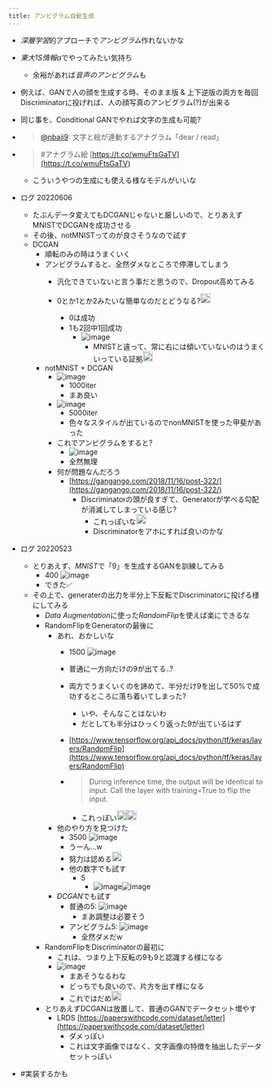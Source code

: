 ```yaml
---
title: アンビグラム自動生成
---
```


* *深層学習*的アプローチで*アンビグラム*作れないかな

* *東大1S情報α*でやってみたい気持ち
  
  * 余裕があれば*音声のアンビグラム*も
* 例えば、GANで人の顔を生成する時、そのまま版 & 上下逆版の両方を毎回Discriminatorに投げれば、人の顔写真のアンビグラム(?)が出来る

* 同じ事を、Conditional GANでやれば文字の生成も可能?

* 
   > 
   > [@nbaji9](https://twitter.com/nbaji9/status/1539485504303136768): 文字と絵が連動するアナグラム「dear / read」

* 
   > 
   > \#アナグラム絵 [https://t.co/wmuFtsGaTV](https://t.co/wmuFtsGaTV)
  
  * こういうやつの生成にも使える様なモデルがいいな
* ログ 20220606
  
  * たぶんデータ変えてもDCGANじゃないと厳しいので、とりあえずMNISTでDCGANを成功させる
  * その後、notMNISTってのが良さそうなので試す
  * DCGAN
    * 順転のみの時はうまくいく
    * アンビグラムすると、全然ダメなところで停滞してしまう
      * 汎化できていないと言う事だと思うので、Dropout高めてみる
      * 0とか1とか2みたいな簡単なのだとどうなる?<img src='https://scrapbox.io/api/pages/blu3mo-public/blu3mo/icon' alt='blu3mo.icon' height="19.5"/>

        * 0は成功
        * 1も2回中1回成功
          * ![image](https://gyazo.com/c1a0f46f2e24cbf1d8c3927626dd46d1/thumb/1000)
            * MNISTと違って、常に右には傾いていないのはうまくいっている証拠<img src='https://scrapbox.io/api/pages/blu3mo-public/blu3mo/icon' alt='blu3mo.icon' height="19.5"/>
    * notMNIST + DCGAN
      * ![image](https://gyazo.com/82531503131a0a5ae1c563d90f2464f6/thumb/1000)
        * 1000iter
        * まあ良い
      * ![image](https://gyazo.com/9eac9c3be64c4f032002edc529f9b708/thumb/1000)
        * 5000iter
        * 色々なスタイルが出ているのでnonMNISTを使った甲斐があった
      * これでアンビグラムをすると?
        * ![image](https://gyazo.com/514f86cbb0e6bee8ff8b0c8a1649a07e/thumb/1000)
        * 全然無理
      * 何が問題なんだろう
        * [https://gangango.com/2018/11/16/post-322/](https://gangango.com/2018/11/16/post-322/)
          * Discriminatorの頭が良すぎて、Generatorが学べる勾配が消滅してしまっている感じ?
            * これっぽいな<img src='https://scrapbox.io/api/pages/blu3mo-public/blu3mo/icon' alt='blu3mo.icon' height="19.5"/>
            * Discriminatorをアホにすれば良いのかな
* ログ 20220523
  
  * とりあえず、*MNIST*で「9」を生成するGANを訓練してみる
    * 400 ![image](https://gyazo.com/6ec1bf4b0c54ea60f9119a3b40e4dfcd/thumb/1000)
    * できた✅
  * その上で、generaterの出力を半分上下反転でDiscriminatorに投げる様にしてみる
    * *Data Augmentation*に使った*RandomFlip*を使えば楽にできるな
    * RandomFlipをGeneratorの最後に
      * あれ、おかしいな
        * 1500 ![image](https://gyazo.com/57837b28d4d3b629103bf58bbee84f66/thumb/1000)
        * 普通に一方向だけの9が出てる..?
        * 両方でうまくいくのを諦めて、半分だけ9を出して50%で成功するところに落ち着いてしまった?
          * いや、そんなことはないわ
          * だとしても半分はひっくり返った9が出ているはず
        * [https://www.tensorflow.org/api_docs/python/tf/keras/layers/RandomFlip](https://www.tensorflow.org/api_docs/python/tf/keras/layers/RandomFlip)
        * 
           > 
           > During inference time, the output will be identical to input. Call the layer with training=True to flip the input.
          
          * これっぽい<img src='https://scrapbox.io/api/pages/blu3mo-public/blu3mo/icon' alt='blu3mo.icon' height="19.5"/><img src='https://scrapbox.io/api/pages/blu3mo-public/blu3mo/icon' alt='blu3mo.icon' height="19.5"/>
      * 他のやり方を見つけた
        * 3500 ![image](https://gyazo.com/ab059a4468c77d07fa4811277be8e8c9/thumb/1000)
        * うーん...w
        * 努力は認める<img src='https://scrapbox.io/api/pages/blu3mo-public/blu3mo/icon' alt='blu3mo.icon' height="19.5"/>
        * 他の数字でも試す
          * 5
            * ![image](https://gyazo.com/181a3c7c8721e9f509d68b801f1d5c9d/thumb/1000)![image](https://gyazo.com/96695d696321e1f59b85cca27d7ae64c/thumb/1000)
      * *DCGAN*でも試す
        * 普通の5: ![image](https://gyazo.com/e3c24bb04326f27a024d4e72b26ff8da/thumb/1000)
          * まあ調整は必要そう
        * アンビグラム5: ![image](https://gyazo.com/f0077b5673297dfc4f62b178d0c01eba/thumb/1000)
          * 全然ダメだw
    * RandomFlipをDiscriminatorの最初に
      * これは、つまり上下反転の9も9と認識する様になる
      * ![image](https://gyazo.com/cc44f79e2138a380cc5e2fed63b8ac81/thumb/1000)
        * まあそうなるわな
        * どっちでも良いので、片方を出す様になる
        * これではだめ<img src='https://scrapbox.io/api/pages/blu3mo-public/blu3mo/icon' alt='blu3mo.icon' height="19.5"/>
    * とりあえずDCGANは放置して、普通のGANでデータセット増やす
      * LRDS [https://paperswithcode.com/dataset/letter](https://paperswithcode.com/dataset/letter)
        * ダメっぽい
        * これは文字画像ではなく、文字画像の特徴を抽出したデータセットっぽい
* \#実装するかも
